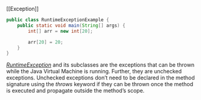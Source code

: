 [[Exception]]

```java
public class RuntimeExceptionExample {
    public static void main(String[] args) {
        int[] arr = new int[20];

        arr[20] = 20;
    }
}
```

_[RuntimeException](https://docs.oracle.com/en/java/javase/17/docs/api/java.base/java/lang/RuntimeException.html)_ and its subclasses are the exceptions that can be thrown while the Java Virtual Machine is running. Further, they are unchecked exceptions. Unchecked exceptions don’t need to be declared in the method signature using the _throws_ keyword if they can be thrown once the method is executed and propagate outside the method’s scope.